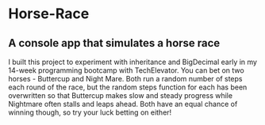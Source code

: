 # Horse-Race

## A console app that simulates a horse race

I built this project to experiment with inheritance and BigDecimal early in my 14-week programming bootcamp with TechElevator.  You can bet on two horses - Buttercup and Night Mare.  Both run a random number of steps each round of the race, but the random steps function for each has been overwritten so that Buttercup makes slow and steady progress while Nightmare often stalls and leaps ahead.  Both have an equal chance of winning though, so try your luck betting on either!
